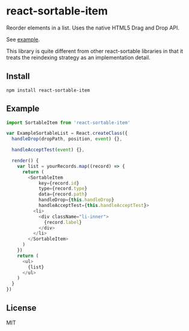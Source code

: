 # react-sortable-item

Reorder elements in a list. Uses the native HTML5 Drag and Drop API.

See [example](http://aaronshaf.github.io/react-sortable-item/).

This library is quite different from other react-sortable libraries in that it treats the reindexing strategy as an implementation detail.

## Install

```base
npm install react-sortable-item
```

## Example

```javascript
import SortableItem from 'react-sortable-item'

var ExampleSortableList = React.createClass({
  handleDrop(dropPath, position, event) {},

  handleAcceptTest(event) {},

  render() {
    var list = yourRecords.map((record) => {
      return (
        <SortableItem
            key={record.id}
            type={record.type}
            data={record.path}
            handleDrop={this.handleDrop}
            handleAcceptTest={this.handleAcceptTest}>
          <li>
            <div className="li-inner">
              {record.label}
            </div>
          </li>
        </SortableItem>
      )
    })
    return (
      <ul>
        {list}
      </ul>
    )
  }
})
```

## License

MIT
